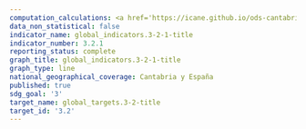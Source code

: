```yaml
---
computation_calculations: <a href='https://icane.github.io/ods-cantabria/assets/pdf/3.2.1.1.pdf' target='_blank'>Tasa de mortalidad de menores de 5 años</a>
data_non_statistical: false
indicator_name: global_indicators.3-2-1-title
indicator_number: 3.2.1
reporting_status: complete
graph_title: global_indicators.3-2-1-title
graph_type: line
national_geographical_coverage: Cantabria y España
published: true
sdg_goal: '3'
target_name: global_targets.3-2-title
target_id: '3.2'
---
```

